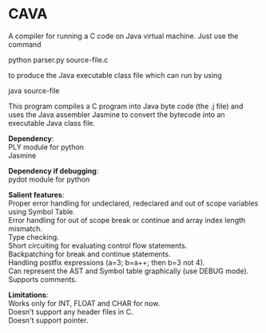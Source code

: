 CAVA
======

A compiler for running a C code on Java virtual machine. Just use the command 

python parser.py source-file.c

to produce the Java executable class file which can run by using

java source-file

This program compiles a C program into Java byte code (the .j file) and uses the Java assembler Jasmine to convert the bytecode into an executable Java class file.

<b>Dependency</b>:
<br>PLY module for python
<br>Jasmine

<b>Dependency if debugging</b>:
<br>pydot module for python

<b>Salient features</b>:
<br>Proper error handling for undeclared, redeclared and out of scope variables using Symbol Table.
<br>Error handling for out of scope break or continue and array index length mismatch.
<br>Type checking.
<br>Short circuiting for evaluating control flow statements.
<br>Backpatching for break and continue statements.
<br>Handling postfix expressions (a=3; b=a++; then b=3 not 4).
<br>Can represent the AST and Symbol table graphically (use DEBUG mode).
<br>Supports comments.

<b>Limitations</b>:
<br>Works only for INT, FLOAT and CHAR for now.
<br>Doesn't support any header files in C.
<br>Doesn't support pointer.
